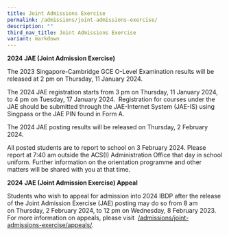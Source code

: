 ```yaml
---
title: Joint Admissions Exercise
permalink: /admissions/joint-admissions-exercise/
description: ""
third_nav_title: Joint Admissions Exercise
variant: markdown
---
```

**2024 JAE (Joint Admission Exercise)**

The 2023 Singapore-Cambridge GCE O-Level Examination results will be released at 2 pm on Thursday, 11 January 2024.

The 2024 JAE registration starts from 3 pm on Thursday, 11 January 2024, to 4 pm on Tuesday, 17 January 2024.  Registration for courses under the JAE should be submitted through the JAE-Internet System (JAE-IS) using Singpass or the JAE PIN found in Form A.

The 2024 JAE posting results will be released on Thursday, 2 February 2024.

All posted students are to report to school on 3 February 2024. Please report at 7:40 am outside the ACS(I) Administration Office that day in school uniform. Further information on the orientation programme and other matters will be shared with you at that time.

**2024** **JAE (Joint Admission Exercise) Appeal**

Students who wish to appeal for admission into 2024 IBDP after the release of the Joint Admission Exercise (JAE) posting may do so from 8 am on Thursday, 2 February 2024, to 12 pm on Wednesday, 8 February 2023.
For more information on appeals, please visit  [/admissions/joint-admissions-exercise/appeals/](/admissions/joint-admissions-exercise/appeals/).